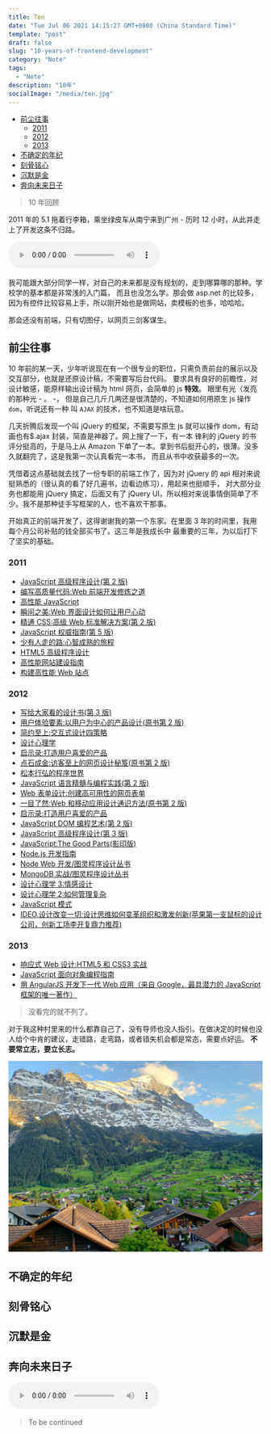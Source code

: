 ```yaml
---
title: Ten
date: "Tue Jul 06 2021 14:15:27 GMT+0800 (China Standard Time)"
template: "post"
draft: false
slug: "10-years-of-frontend-development"
category: "Note"
tags:
  - "Note"
description: "10年"
socialImage: "/media/ten.jpg"
---
```


- [前尘往事](#前尘往事)
	- [2011](#2011)
	- [2012](#2012)
	- [2013](#2013)
- [不确定的年纪](#不确定的年纪)
- [刻骨铭心](#刻骨铭心)
- [沉默是金](#沉默是金)
- [奔向未来日子](#奔向未来日子)

> 10 年回顾

2011 年的 5.1 拖着行李箱，乘坐绿皮车从南宁来到广州 - 历时 12 小时，从此并走上了开发这条不归路。

<div><audio src="/media/audio/不羁的风.flac" controls /></div>

我可能跟大部分同学一样，对自己的未来都是没有规划的，走到哪算哪的那种。学校学的基本都是非常浅的入门篇，
而且也没怎么学。那会做 asp.net 的比较多，因为有控件比较容易上手，所以刚开始也是做网站，卖模板的也多，哈哈哈。

那会还没有前端，只有切图仔，以网页三剑客谋生。

## 前尘往事

10 年前的某一天，少年听说现在有一个很专业的职位，只需负责前台的展示以及交互部分，也就是还原设计稿，不需要写后台代码。
要求具有良好的前瞻性，对设计敏感，能原样输出设计稿为 html 网页，会简单的 js **特效**。 眼里有光（发亮的那种光 - 。 -，
但是自己几斤几两还是很清楚的，不知道如何用原生 js 操作`dom`，听说还有一种 叫 `AJAX` 的技术，也不知道是啥玩意。

几天折腾后发现一个叫 jQuery 的框架，不需要写原生 js 就可以操作 dom，有动画也有$.ajax 封装，简直是神器了。网上搜了一下，有一本
锋利的 jQuery 的书评分挺高的，于是马上从 Amazon 下单了一本。拿到书后挺开心的，很薄。没多久就翻完了，这是我第一次认真看完一本书，
而且从书中收获最多的一次。

凭借着这点基础就去找了一份专职的前端工作了，因为对 jQuery 的 api 相对来说挺熟悉的（很认真的看了好几遍书，边看边练习），用起来也挺顺手，
对大部分业务也都能用 jQuery 搞定，后面又有了 jQuery UI，所以相对来说事情倒简单了不少。我不是那种徒手写框架的人，也不喜欢干那事。

开始真正的前端开发了，这得谢谢我的第一个东家。在里面 3 年的时间里，我用每个月公司补贴的钱全部买书了。这三年是我成长中
最重要的三年，为以后打下了坚实的基础。

### 2011

- [JavaScript 高级程序设计(第 2 版)](https://www.amazon.cn/gp/product/B003V42XZW/ref=ppx_yo_dt_b_asin_title_o07_s00?ie=UTF8&psc=1)
- [编写高质量代码:Web 前端开发修炼之道](https://www.amazon.cn/gp/product/B003U8XUKQ/ref=ppx_yo_dt_b_asin_title_o06_s00?ie=UTF8&psc=1)
- [高性能 JavaScript](https://www.amazon.cn/gp/product/B004AGO3L2/ref=ppx_yo_dt_b_asin_title_o05_s00?ie=UTF8&psc=1)
- [瞬间之美:Web 界面设计如何让用户心动](https://www.amazon.cn/gp/product/B002JCU2TG/ref=ppx_yo_dt_b_asin_title_o05_s00?ie=UTF8&psc=1)
- [精通 CSS:高级 Web 标准解决方案(第 2 版)](https://www.amazon.cn/gp/product/B003IURKAM/ref=ppx_yo_dt_b_asin_title_o05_s00?ie=UTF8&psc=1)
- [JavaScript 权威指南(第 5 版)](https://www.amazon.cn/gp/product/B0012UMVYA/ref=ppx_yo_dt_b_asin_title_o04_s00?ie=UTF8&psc=1)
- [少有人走的路:心智成熟的旅程](https://www.amazon.cn/gp/product/B0011C03FI/ref=ppx_yo_dt_b_asin_title_o04_s00?ie=UTF8&psc=1)
- [HTML5 高级程序设计](https://www.amazon.cn/gp/product/B004HK1V3Y/ref=ppx_yo_dt_b_asin_title_o02_s00?ie=UTF8&psc=1)
- [高性能网站建设指南](https://www.amazon.cn/gp/product/B001C0CFTG/ref=ppx_yo_dt_b_asin_title_o00_s00?ie=UTF8&psc=1)
- [构建高性能 Web 站点](https://www.amazon.cn/gp/product/B002LVU25Y/ref=ppx_yo_dt_b_asin_title_o00_s00?ie=UTF8&psc=1)

### 2012

- [写给大家看的设计书(第 3 版)](https://www.amazon.cn/gp/product/B001MV7CXY/ref=ppx_yo_dt_b_asin_title_o03_s00?ie=UTF8&psc=1)
- [用户体验要素:以用户为中心的产品设计(原书第 2 版)](https://www.amazon.cn/gp/product/B0056E8VDS/ref=ppx_yo_dt_b_asin_title_o03_s00?ie=UTF8&psc=1)
- [简约至上:交互式设计四策略](https://www.amazon.cn/gp/product/B004I91HCY/ref=ppx_yo_dt_b_asin_title_o03_s00?ie=UTF8&psc=1)
- [设计心理学](https://www.amazon.cn/gp/product/B003CIOS1O/ref=ppx_yo_dt_b_asin_title_o03_s00?ie=UTF8&psc=1)
- [启示录:打造用户喜爱的产品](https://www.amazon.cn/gp/product/B004Y4QWMS/ref=ppx_yo_dt_b_asin_title_o09_s00?ie=UTF8&psc=1)
- [点石成金:访客至上的网页设计秘笈(原书第 2 版)](https://www.amazon.cn/gp/product/B0011BTJV8/ref=ppx_yo_dt_b_asin_title_o09_s00?ie=UTF8&psc=1)
- [松本行弘的程序世界](https://www.amazon.cn/gp/product/B005KGBTQ8/ref=ppx_yo_dt_b_asin_title_o09_s00?ie=UTF8&psc=1)
- [JavaScript 语言精髓与编程实践(第 2 版)](https://www.amazon.cn/gp/product/B007IVAG8K/ref=ppx_yo_dt_b_asin_title_o06_s00?ie=UTF8&psc=1)
- [Web 表单设计:创建高可用性的网页表单](https://www.amazon.cn/gp/product/B004QWSS3O/ref=ppx_yo_dt_b_asin_title_o06_s00?ie=UTF8&psc=1)
- [一目了然:Web 和移动应用设计通识方法(原书第 2 版)](https://www.amazon.cn/gp/product/B007IQN00G/ref=ppx_yo_dt_b_asin_title_o03_s00?ie=UTF8&psc=1)
- [启示录:打造用户喜爱的产品](https://www.amazon.cn/gp/product/B004Y4QWMS/ref=ppx_yo_dt_b_asin_title_o03_s00?ie=UTF8&psc=1)
- [JavaScript DOM 编程艺术(第 2 版)](https://www.amazon.cn/gp/product/B004VJM5KE/ref=ppx_yo_dt_b_asin_title_o09_s00?ie=UTF8&psc=1)
- [JavaScript 高级程序设计(第 3 版)](https://www.amazon.cn/gp/product/B007OQQVMY/ref=ppx_yo_dt_b_asin_title_o09_s00?ie=UTF8&psc=1)
- [JavaScript:The Good Parts(影印版)](https://www.amazon.cn/gp/product/B001MS8LXC/ref=ppx_yo_dt_b_asin_title_o07_s00?ie=UTF8&psc=1)
- [Node.js 开发指南](https://www.amazon.cn/gp/product/B008HN793I/ref=ppx_yo_dt_b_asin_title_o04_s00?ie=UTF8&psc=1)
- [Node Web 开发/图灵程序设计丛书](https://www.amazon.cn/gp/product/B007ZXYK38/ref=ppx_yo_dt_b_asin_title_o04_s00?ie=UTF8&psc=1)
- [MongoDB 实战/图灵程序设计丛书](https://www.amazon.cn/gp/product/B009YK337Y/ref=ppx_yo_dt_b_asin_title_o04_s00?ie=UTF8&psc=1)
- [设计心理学 3:情感设计](https://www.amazon.cn/gp/product/B007OPIUAQ/ref=ppx_yo_dt_b_asin_title_o01_s00?ie=UTF8&psc=1)
- [设计心理学 2:如何管理复杂](https://www.amazon.cn/gp/product/B005EJIXBK/ref=ppx_yo_dt_b_asin_title_o01_s00?ie=UTF8&psc=1)
- [JavaScript 模式](https://www.amazon.cn/gp/product/B008QTG1HS/ref=ppx_yo_dt_b_asin_title_o01_s00?ie=UTF8&psc=1)
- [IDEO,设计改变一切:设计思维如何变革组织和激发创新(苹果第一支鼠标的设计公司，创新工场李开复鼎力推荐)](https://www.amazon.cn/gp/product/B0053NEQX6/ref=ppx_yo_dt_b_asin_title_o01_s00?ie=UTF8&psc=1)

### 2013

- [响应式 Web 设计:HTML5 和 CSS3 实战](https://www.amazon.cn/gp/product/B00AH83HUK/ref=ppx_yo_dt_b_asin_title_o02_s00?ie=UTF8&psc=1)
- [JavaScript 面向对象编程指南](https://www.amazon.cn/gp/product/B00BLZMC4K/ref=ppx_yo_dt_b_asin_title_o01_s00?ie=UTF8&psc=1)
- [用 AngularJS 开发下一代 Web 应用（来自 Google，最具潜力的 JavaScript 框架的唯一著作）](https://www.amazon.cn/gp/product/B00G3XSBG8/ref=ppx_yo_dt_b_asin_title_o03_s00?ie=UTF8&psc=1)

> 没看完的就不列了。

对于我这种村里来的什么都靠自己了，没有导师也没人指引。在做决定的时候也没人给个中肯的建议，走错路，走弯路，或者错失机会都是常态，需要点好运。
**不要常立志，要立长志。**

![ten.jpg](/media/ten.jpg)

## 不确定的年纪

## 刻骨铭心

## 沉默是金

## 奔向未来日子

<div><audio src="/media/audio/奔向未来日子.flac" controls /></div>

> To be continued
